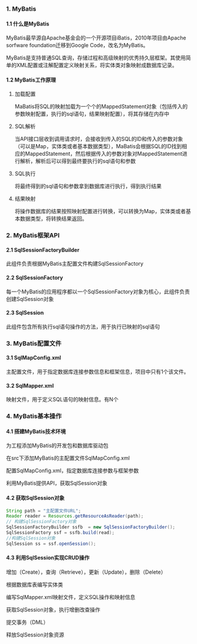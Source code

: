 ### 1. MyBatis

#### 1.1 什么是MyBatis

MyBatis最早源自Apache基金会的一个开源项目iBatis，2010年项目由Apache sorfware foundation迁移到Google Code，改名为MyBatis。

MyBatis是支持普通SQL查询，存储过程和高级映射的优秀持久层框架。其使用简单的XML配置或注解配置定义映射关系，将实体类对象映射成数据库记录。

#### 1.2 MyBatis工作原理

1. 加载配置

   MaBatis将SQL的映射加载为一个个的MappedStatement对象（包括传入的参数映射配置，执行的sql语句，结果映射配置），将其存储在内存中

2. SQL解析

   当API接口层收到调用请求时，会接收到传入的SQL的ID和传入的参数对象（可以是Map，实体类或者基本数据类型），MaBatis会根据SQL的ID找到相应的MappedStatement，然后根据传入的参数对象对MappedStatement进行解析，解析后可以得到最终要执行的sql语句和参数

3. SQL执行

   将最终得到的sql语句和参数拿到数据库进行执行，得到执行结果

4. 结果映射

   将操作数据库的结果按照映射配置进行转换，可以转换为Map，实体类或者基本数据类型，将转换结果返回。

### 2. MyBatis框架API

#### 2.1 SqlSessionFactoryBuilder

此组件负责根据MyBatis主配置文件构建SqlSessionFactory

#### 2.2 SqlSessionFactory

每一个MyBatis的应用程序都以一个SqlSessionFactory对象为核心，此组件负责创建SqlSession对象

#### 2.3 SqlSession

此组件包含所有执行sql语句操作的方法，用于执行已映射的sql语句

### 3. MyBatis配置文件

#### 3.1 SqlMapConfig.xml

主配置文件，用于指定数据库连接参数信息和框架信息，项目中只有1个该文件。

#### 3.2 SqlMapper.xml

映射文件，用于定义SQL语句的映射信息。有N个

### 4. MyBatis基本操作

#### 4.1 搭建MyBatis技术环境

为工程添加MyBatis的开发包和数据库驱动包

在src下添加MyBatis的主配置文件SqlMapConfig.xml

配置SqlMapConfig.xml，指定数据库连接参数与框架参数

利用MyBatis提供API，获取SqlSession对象

#### 4.2 获取SqlSession对象

```java
String path = "主配置文件URL";
Reader reader = Resources.getResourceAsReader(path);
// 构建SqlSessionFactory对象
SqlSessionFactoryBuilder ssfb  = new SqlSessionFactoryBuilder();
SqlSessionFactory ssf = ssfb.build(read);
//构建SqlSession对象
SqlSession ss = ssf.openSession();
```

#### 4.3 利用SqlSession实现CRUD操作

增加（Create），查询（Retrieve），更新（Update），删除（Delete）

根据数据库表编写实体类

编写SqlMapper.xml映射文件，定义SQL操作和映射信息

获取SqlSession对象，执行增删改查操作

提交事务（DML）

释放SqlSession对象资源














































































